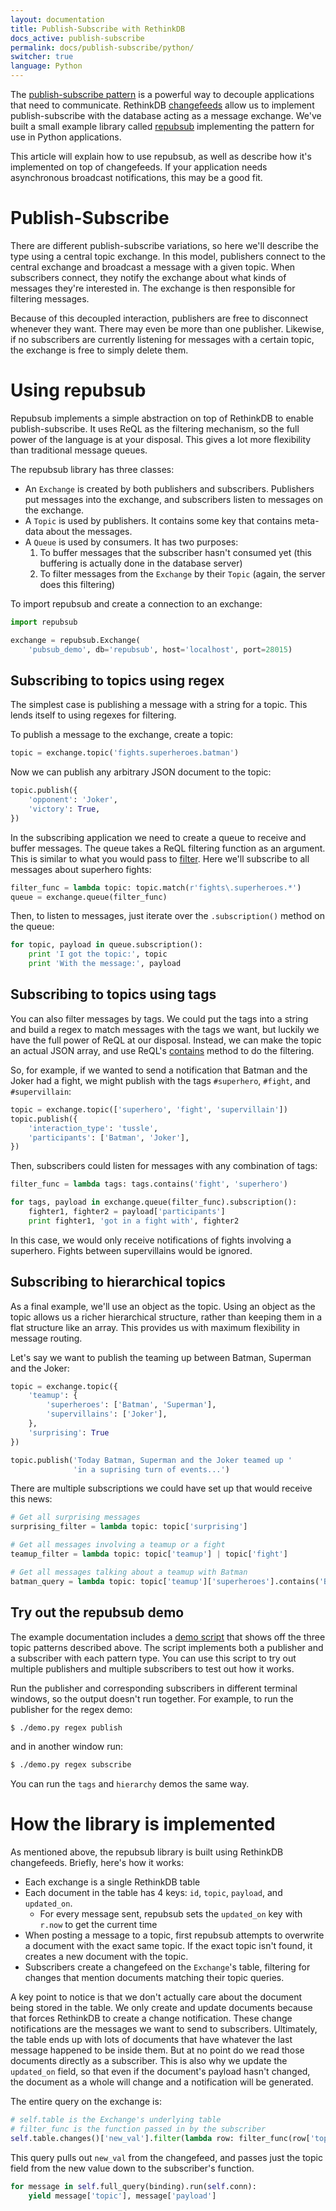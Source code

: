 ```yaml
---
layout: documentation
title: Publish-Subscribe with RethinkDB
docs_active: publish-subscribe
permalink: docs/publish-subscribe/python/
switcher: true
language: Python
---
```


The
[publish-subscribe pattern](http://en.wikipedia.org/wiki/Publish-subscribe)
is a powerful way to decouple applications that need to
communicate. RethinkDB [changefeeds](/docs/changefeeds) allow us to
implement publish-subscribe with the database acting as a message
exchange. We've built a small example library called
[repubsub](https://github.com/rethinkdb/example-pubsub/tree/master/python)
implementing the pattern for use in Python applications.

This article will explain how to use repubsub, as well as describe how
it's implemented on top of changefeeds. If your application needs
asynchronous broadcast notifications, this may be a good fit.

# Publish-Subscribe #

There are different publish-subscribe variations, so here we'll
describe the type using a central topic exchange. In this model,
publishers connect to the central exchange and broadcast a message
with a given topic. When subscribers connect, they notify the exchange
about what kinds of messages they're interested in. The exchange is
then responsible for filtering messages.

Because of this decoupled interaction, publishers are free to
disconnect whenever they want. There may even be more than one
publisher. Likewise, if no subscribers are currently listening for
messages with a certain topic, the exchange is free to simply delete
them.

# Using repubsub #

Repubsub implements a simple abstraction on top of RethinkDB to enable
publish-subscribe. It uses ReQL as the filtering mechanism, so the
full power of the language is at your disposal. This gives a lot more
flexibility than traditional message queues.

The repubsub library has three classes:

* An `Exchange` is created by both publishers and
  subscribers. Publishers put messages into the exchange, and
  subscribers listen to messages on the exchange.
* A `Topic` is used by publishers. It contains some key that contains
  meta-data about the messages.
* A `Queue` is used by consumers. It has two purposes:
   1. To buffer messages that the subscriber hasn't consumed yet (this
      buffering is actually done in the database server)
   2. To filter messages from the `Exchange` by their `Topic` (again,
      the server does this filtering)

To import repubsub and create a connection to an exchange:

```python
import repubsub

exchange = repubsub.Exchange(
    'pubsub_demo', db='repubsub', host='localhost', port=28015)
```

## Subscribing to topics using regex ##

The simplest case is publishing a message with a string for a
topic. This lends itself to using regexes for filtering.

To publish a message to the exchange, create a topic:

```python
topic = exchange.topic('fights.superheroes.batman')
```

Now we can publish any arbitrary JSON document to the topic:

```python
topic.publish({
    'opponent': 'Joker',
    'victory': True,
})
```

In the subscribing application we need to create a queue to receive
and buffer messages. The queue takes a ReQL filtering function as an
argument. This is similar to what you would pass to
[filter](/api/python/filter). Here we'll subscribe to all messages
about superhero fights:

```python
filter_func = lambda topic: topic.match(r'fights\.superheroes.*')
queue = exchange.queue(filter_func)
```

Then, to listen to messages, just iterate over the `.subscription()`
method on the queue:

```python
for topic, payload in queue.subscription():
    print 'I got the topic:', topic
    print 'With the message:', payload
```

## Subscribing to topics using tags ##

You can also filter messages by tags. We could put the tags into a
string and build a regex to match messages with the tags we want, but
luckily we have the full power of ReQL at our disposal. Instead, we
can make the topic an actual JSON array, and use ReQL's
[contains](/api/python/contains) method to do the filtering.

So, for example, if we wanted to send a notification that Batman and
the Joker had a fight, we might publish with the tags `#superhero`,
`#fight`, and `#supervillain`:

```python
topic = exchange.topic(['superhero', 'fight', 'supervillain'])
topic.publish({
    'interaction_type': 'tussle',
    'participants': ['Batman', 'Joker'],
})
```

Then, subscribers could listen for messages with any combination of tags:

```python
filter_func = lambda tags: tags.contains('fight', 'superhero')

for tags, payload in exchange.queue(filter_func).subscription():
    fighter1, fighter2 = payload['participants']
    print fighter1, 'got in a fight with', fighter2
```

In this case, we would only receive notifications of fights involving
a superhero. Fights between supervillains would be ignored.

## Subscribing to hierarchical topics ##

As a final example, we'll use an object as the topic. Using an object
as the topic allows us a richer hierarchical structure, rather than
keeping them in a flat structure like an array. This provides us with
maximum flexibility in message routing.

Let's say we want to publish the teaming up between Batman, Superman
and the Joker:

```python
topic = exchange.topic({
    'teamup': {
        'superheroes': ['Batman', 'Superman'],
        'supervillains': ['Joker'],
    },
    'surprising': True
})

topic.publish('Today Batman, Superman and the Joker teamed up '
              'in a suprising turn of events...')
```

There are multiple subscriptions we could have set up that would receive this news:

```python
# Get all surprising messages
surprising_filter = lambda topic: topic['surprising']

# Get all messages involving a teamup or a fight
teamup_filter = lambda topic: topic['teamup'] | topic['fight']

# Get all messages talking about a teamup with Batman
batman_query = lambda topic: topic['teamup']['superheroes'].contains('Batman')
```


## Try out the repubsub demo ##

The example documentation includes a
[demo script](https://github.com/rethinkdb/example-pubsub/blob/master/python/demo.py')
that shows off the three topic patterns described above. The script
implements both a publisher and a subscriber with each pattern
type. You can use this script to try out multiple publishers and
multiple subscribers to test out how it works.

Run the publisher and corresponding subscribers in different terminal
windows, so the output doesn't run together. For example, to run the
publisher for the regex demo:

```bash
$ ./demo.py regex publish
```

and in another window run:

```bash
$ ./demo.py regex subscribe
```

You can run the `tags` and `hierarchy` demos the same way.

# How the library is implemented #

As mentioned above, the repubsub library is built using RethinkDB
changefeeds. Briefly, here's how it works:

* Each exchange is a single RethinkDB table
* Each document in the table has 4 keys: `id`, `topic`, `payload`, and
  `updated_on`.
    * For every message sent, repubsub sets the `updated_on` key
      with `r.now` to get the current time
* When posting a message to a topic, first repubsub attempts to
  overwrite a document with the exact same topic. If the exact topic
  isn't found, it creates a new document with the topic.
* Subscribers create a changefeed on the `Exchange`'s table, filtering
  for changes that mention documents matching their topic queries.

A key point to notice is that we don't actually care about the
document being stored in the table. We only create and update
documents because that forces RethinkDB to create a change
notification. These change notifications are the messages we want to
send to subscribers. Ultimately, the table ends up with lots of
documents that have whatever the last message happened to be inside
them. But at no point do we read those documents directly as a
subscriber. This is also why we update the `updated_on` field, so that
even if the document's payload hasn't changed, the document as a whole
will change and a notification will be generated.

The entire  query on the exchange is:

```python
# self.table is the Exchange's underlying table
# filter_func is the function passed in by the subscriber
self.table.changes()['new_val'].filter(lambda row: filter_func(row['topic']))
```

This query pulls out `new_val` from the changefeed, and passes just
the topic field from the new value down to the subscriber's function.

```python
for message in self.full_query(binding).run(self.conn):
    yield message['topic'], message['payload']
```
